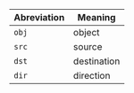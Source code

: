 
Abreviation | Meaning
----------- | -------
`obj`       | object
`src`       | source
`dst`       | destination
`dir`       | direction
